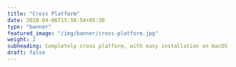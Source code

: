 ```yaml
---
title: "Cross Platform"
date: 2020-04-06T15:58:54+05:30
type: "banner"
featured_image: "/img/banner/cross-platform.jpg"
weight: 2
subheading: Completely cross platform, with easy installation on macOS, Linux, Windows.
draft: false
---
```


